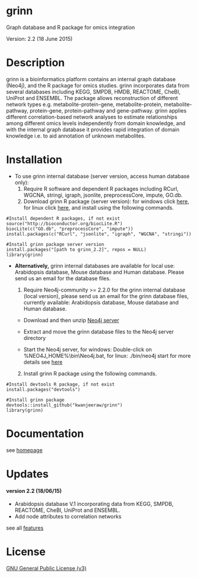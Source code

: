 # grinn
Graph database and R package for omics integration

Version: 2.2 (18 June 2015)

Description
=========
grinn is a bioinformatics platform contains an internal graph database (Neo4j), and the R package for omics studies.
grinn incorporates data from several databases including KEGG, SMPDB, HMDB, REACTOME, CheBI, UniProt and ENSEMBL.
The package allows reconstruction of different network types e.g. metabolite-protein-gene, metabolite-protein, metabolite-pathway, protein-gene, protein-pathway and gene-pathway.
grinn applies different correlation-based network analyses to estimate relationships among different omics levels independently from domain knowledge, and with the internal graph database it provides rapid integration of domain knowledge i.e. to aid annotation of unknown metabolites.

Installation
=========
* To use grinn internal database (server version, access human database only):
  1. Require R software and dependent R packages including RCurl, WGCNA, stringi, igraph, jsonlite, preprocessCore, impute, GO.db.
  2. Download grinn R package (server version): for windows click [here](http://kwanjeeraw.github.io/grinn/extra/server/grinn_2.2.zip), for linux click [here](http://kwanjeeraw.github.io/grinn/extra/server/grinn_2.2.tgz), and install using the following commands.
```
#Install dependent R packages, if not exist
source("http://bioconductor.org/biocLite.R") 
biocLite(c("GO.db", "preprocessCore", "impute"))
install.packages(c("RCurl", "jsonlite", "igraph", "WGCNA", "stringi")) 

#Install grinn package server version
install.packages("[path to grinn_2.2]", repos = NULL)
library(grinn)
```
* <b>Alternatively,</b> grinn internal databases are available for local use: Arabidopsis database, Mouse database and Human database. Please send us an email for the database files.
  1. Require Neo4j-community >= 2.2.0 for the grinn internal database (local version), please send us an email for the grinn database files, currently available: Arabidopsis database, Mouse database and Human database.

    - Download and then unzip [Neo4j server](http://neo4j.com/download/)

    - Extract and move the grinn database files to the Neo4j server directory

    - Start the Neo4j server, for windows: Double-click on %NEO4J_HOME%\bin\Neo4j.bat, for linux: ./bin/neo4j start 
for more details see [here](http://neo4j.com/docs/stable/server-installation.html)  
  2. Install grinn R package using the following commands.
```
#Install devtools R package, if not exist
install.packages("devtools")

#Install grinn package
devtools::install_github("kwanjeeraw/grinn")
library(grinn)
```

Documentation
=========
see [homepage](http://kwanjeeraw.github.io/grinn/)

Updates
=========
#### version 2.2 (18/06/15)
* Arabidopsis database V.1 incorporating data from KEGG, SMPDB, REACTOME, CheBI, UniProt and ENSEMBL.
* Add node attributes to correlation networks

see all [features](NEWS.md)

License
=========
[GNU General Public License (v3)](https://github.com/kwanjeeraw/grinn/blob/master/LICENSE)
